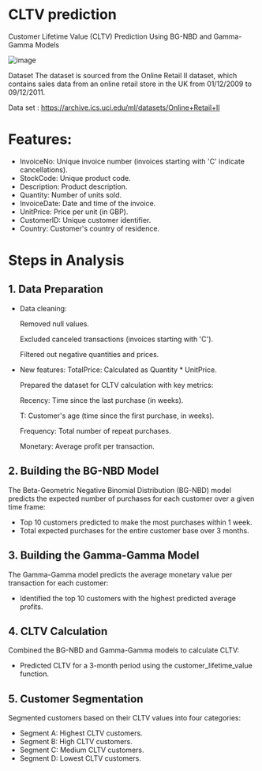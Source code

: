 # CLTV prediction
Customer Lifetime Value (CLTV) Prediction Using BG-NBD and Gamma-Gamma Models

![image](https://github.com/user-attachments/assets/25093759-c629-41e2-8df9-5221307bc3f3)


Dataset
The dataset is sourced from the Online Retail II dataset, which contains sales data from an online retail store in the UK from 01/12/2009 to 09/12/2011.

Data set : https://archive.ics.uci.edu/ml/datasets/Online+Retail+II

# Features:
* InvoiceNo: Unique invoice number (invoices starting with 'C' indicate cancellations).
* StockCode: Unique product code.
* Description: Product description.
* Quantity: Number of units sold.
* InvoiceDate: Date and time of the invoice.
* UnitPrice: Price per unit (in GBP).
* CustomerID: Unique customer identifier.
* Country: Customer's country of residence.

# Steps in Analysis

## 1. Data Preparation
* Data cleaning:
  
  Removed null values.
  
  Excluded canceled transactions (invoices starting with 'C').
  
  Filtered out negative quantities and prices.
  
* New features:
  TotalPrice: Calculated as Quantity * UnitPrice.
  
  Prepared the dataset for CLTV calculation with key metrics:
  
  Recency: Time since the last purchase (in weeks).
  
  T: Customer's age (time since the first purchase, in weeks).
  
  Frequency: Total number of repeat purchases.
  
  Monetary: Average profit per transaction.

## 2. Building the BG-NBD Model
The Beta-Geometric Negative Binomial Distribution (BG-NBD) model predicts the expected number of purchases for each customer over a given time frame:

* Top 10 customers predicted to make the most purchases within 1 week.
* Total expected purchases for the entire customer base over 3 months.

## 3. Building the Gamma-Gamma Model
The Gamma-Gamma model predicts the average monetary value per transaction for each customer:

* Identified the top 10 customers with the highest predicted average profits.

## 4. CLTV Calculation
Combined the BG-NBD and Gamma-Gamma models to calculate CLTV:

* Predicted CLTV for a 3-month period using the customer_lifetime_value function.

## 5. Customer Segmentation
Segmented customers based on their CLTV values into four categories:

* Segment A: Highest CLTV customers.
* Segment B: High CLTV customers.
* Segment C: Medium CLTV customers.
* Segment D: Lowest CLTV customers.
